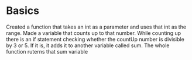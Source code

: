 # Basics
Created a function that takes an int as a parameter and uses that int as the range.
Made a variable that counts up to that number.
While counting up there is an if statement checking whether the countUp number is divisible by 3 or 5.
If it is, it adds it to another variable called sum.
The whole function ruterns that sum variable
